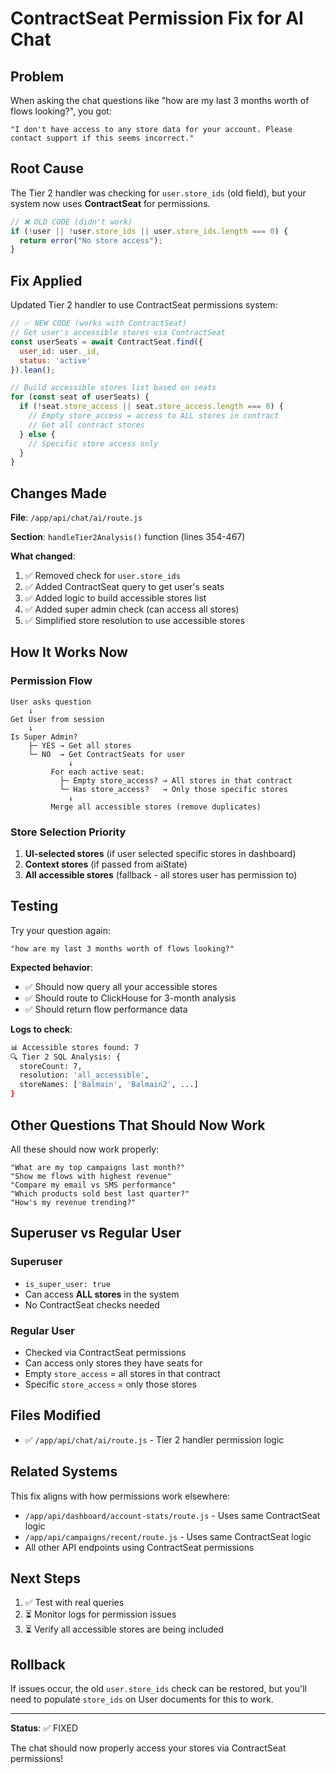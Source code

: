 # ContractSeat Permission Fix for AI Chat

## Problem

When asking the chat questions like "how are my last 3 months worth of flows looking?", you got:

```
"I don't have access to any store data for your account. Please contact support if this seems incorrect."
```

## Root Cause

The Tier 2 handler was checking for `user.store_ids` (old field), but your system now uses **ContractSeat** for permissions.

```javascript
// ❌ OLD CODE (didn't work)
if (!user || !user.store_ids || user.store_ids.length === 0) {
  return error("No store access");
}
```

## Fix Applied

Updated Tier 2 handler to use ContractSeat permissions system:

```javascript
// ✅ NEW CODE (works with ContractSeat)
// Get user's accessible stores via ContractSeat
const userSeats = await ContractSeat.find({
  user_id: user._id,
  status: 'active'
}).lean();

// Build accessible stores list based on seats
for (const seat of userSeats) {
  if (!seat.store_access || seat.store_access.length === 0) {
    // Empty store_access = access to ALL stores in contract
    // Get all contract stores
  } else {
    // Specific store access only
  }
}
```

## Changes Made

**File**: `/app/api/chat/ai/route.js`

**Section**: `handleTier2Analysis()` function (lines 354-467)

**What changed**:
1. ✅ Removed check for `user.store_ids`
2. ✅ Added ContractSeat query to get user's seats
3. ✅ Added logic to build accessible stores list
4. ✅ Added super admin check (can access all stores)
5. ✅ Simplified store resolution to use accessible stores

## How It Works Now

### Permission Flow

```
User asks question
    ↓
Get User from session
    ↓
Is Super Admin?
    ├─ YES → Get all stores
    └─ NO  → Get ContractSeats for user
             ↓
         For each active seat:
           ├─ Empty store_access? → All stores in that contract
           └─ Has store_access?   → Only those specific stores
             ↓
         Merge all accessible stores (remove duplicates)
```

### Store Selection Priority

1. **UI-selected stores** (if user selected specific stores in dashboard)
2. **Context stores** (if passed from aiState)
3. **All accessible stores** (fallback - all stores user has permission to)

## Testing

Try your question again:

```
"how are my last 3 months worth of flows looking?"
```

**Expected behavior**:
- ✅ Should now query all your accessible stores
- ✅ Should route to ClickHouse for 3-month analysis
- ✅ Should return flow performance data

**Logs to check**:
```bash
📊 Accessible stores found: 7
🔍 Tier 2 SQL Analysis: {
  storeCount: 7,
  resolution: 'all_accessible',
  storeNames: ['Balmain', 'Balmain2', ...]
}
```

## Other Questions That Should Now Work

All these should now work properly:

```
"What are my top campaigns last month?"
"Show me flows with highest revenue"
"Compare my email vs SMS performance"
"Which products sold best last quarter?"
"How's my revenue trending?"
```

## Superuser vs Regular User

### Superuser
- `is_super_user: true`
- Can access **ALL stores** in the system
- No ContractSeat checks needed

### Regular User
- Checked via ContractSeat permissions
- Can access only stores they have seats for
- Empty `store_access` = all stores in that contract
- Specific `store_access` = only those stores

## Files Modified

- ✅ `/app/api/chat/ai/route.js` - Tier 2 handler permission logic

## Related Systems

This fix aligns with how permissions work elsewhere:

- `/app/api/dashboard/account-stats/route.js` - Uses same ContractSeat logic
- `/app/api/campaigns/recent/route.js` - Uses same ContractSeat logic
- All other API endpoints using ContractSeat permissions

## Next Steps

1. ✅ Test with real queries
2. ⏳ Monitor logs for permission issues
3. ⏳ Verify all accessible stores are being included

## Rollback

If issues occur, the old `user.store_ids` check can be restored, but you'll need to populate `store_ids` on User documents for this to work.

---

**Status**: ✅ FIXED

The chat should now properly access your stores via ContractSeat permissions!
